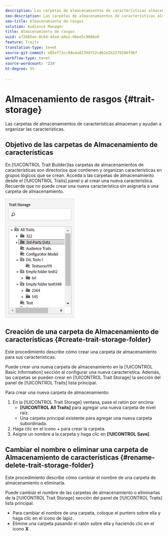 ```yaml
---
description: Las carpetas de almacenamientos de características almacenan y ayudan a organizar las características.
seo-description: Las carpetas de almacenamientos de características almacenan y ayudan a organizar las características.
seo-title: Almacenamiento de rasgos
solution: Audience Manager
title: Almacenamiento de rasgos
uuid: e72685ee-0c64-44a4-a8e2-d6ee5c968ba0
feature: Traits
translation-type: tm+mt
source-git-commit: e05eff3cc04e4a82399752c862e2b2370286f96f
workflow-type: tm+mt
source-wordcount: '224'
ht-degree: 5%

---
```



# Almacenamiento de rasgos {#trait-storage}

Las carpetas de almacenamientos de características almacenan y ayudan a organizar las características.

<!-- c_tb_storage.xml -->

## Objetivo de las carpetas de Almacenamiento de características

En [!UICONTROL Trait Builder]las carpetas de almacenamientos de características son directorios que contienen y organizan características en grupos lógicos que se crean. Acceda a las carpetas de almacenamiento desde el [!UICONTROL Traits] panel o al crear una nueva característica. Recuerde que no puede crear una nueva característica sin asignarla a una carpeta de almacenamiento.

![](assets/tb_storage.png)

## Creación de una carpeta de Almacenamiento de características {#create-trait-storage-folder}

Este procedimiento describe cómo crear una carpeta de almacenamiento para sus características.

<!-- t_tb_create_storage.xml -->

Puede crear una nueva carpeta de almacenamiento en la [!UICONTROL Basic Information] sección al configurar una nueva característica. Además, las carpetas se pueden crear en [!UICONTROL Trait Storage] la sección del panel de [!UICONTROL Traits] lista principal.

Para crear una nueva carpeta de almacenamiento:

1. En la [!UICONTROL Trait Storage] ventana, pase el ratón por encima:
   * **[!UICONTROL All Traits]** para agregar una nueva carpeta de nivel raíz.
   * Una carpeta principal existente para agregar una nueva carpeta subordinada.
1. Haga clic en el icono + para crear la carpeta.
1. Asigne un nombre a la carpeta y haga clic en **[!UICONTROL Save]**.

## Cambiar el nombre o eliminar una carpeta de Almacenamiento de características {#rename-delete-trait-storage-folder}

Este procedimiento describe cómo cambiar el nombre de una carpeta de almacenamiento o eliminarla.

<!-- t_tb_rename_delete_storage.xml -->

Puede cambiar el nombre de las carpetas de almacenamiento o eliminarlas de la [!UICONTROL Trait Storage] sección del panel de [!UICONTROL Traits] lista principal.

* Para cambiar el nombre de una carpeta, coloque el puntero sobre ella y haga clic en el icono de lápiz.
* Elimine una carpeta pasando el ratón sobre ella y haciendo clic en el icono **X** .